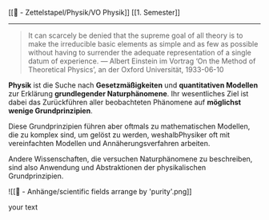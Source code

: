[[📄 - Zettelstapel/Physik/VO Physik]] [[1. Semester]]

---

> It can scarcely be denied that the supreme goal of all theory is to make the irreducible basic elements as simple and as few as possible without having to surrender the adequate representation of a single datum of experience. — Albert Einstein im Vortrag ‘On the Method of Theoretical Physics’, an der Oxford Universität, 1933-06-10

**Physik** ist die Suche nach **Gesetzmäßigkeiten** und **quantitativen Modellen** zur Erklärung **grundlegender Naturphänomene**. Ihr wesentliches Ziel ist dabei das Zurückführen aller beobachteten Phänomene auf **möglichst wenige Grundprinzipien**. 

Diese Grundprinzipien führen aber oftmals zu mathematischen Modellen, die zu komplex sind, um gelöst zu werden, weshalbPhysiker oft mit vereinfachten Modellen und Annäherungsverfahren arbeiten.

Andere Wissenschaften, die versuchen Naturphänomene zu beschreiben, sind also Anwendung und Abstraktionen der physikalischen Grundprinzipien.

![[📎 - Anhänge/scientific fields arrange by 'purity'.png]]

<p class="sticky">your text</p>